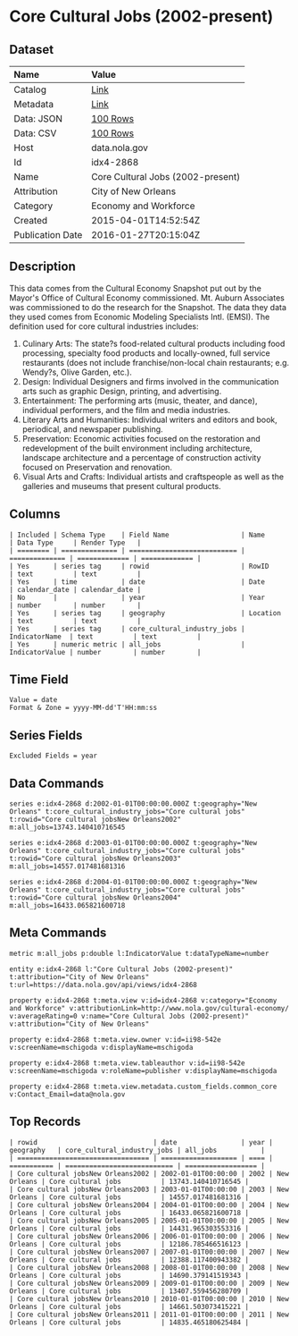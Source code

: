 # Core Cultural Jobs (2002-present)

## Dataset

| Name | Value |
| :--- | :---- |
| Catalog | [Link](https://catalog.data.gov/dataset/core-cultural-jobs-2002-present) |
| Metadata | [Link](https://data.nola.gov/api/views/idx4-2868) |
| Data: JSON | [100 Rows](https://data.nola.gov/api/views/idx4-2868/rows.json?max_rows=100) |
| Data: CSV | [100 Rows](https://data.nola.gov/api/views/idx4-2868/rows.csv?max_rows=100) |
| Host | data.nola.gov |
| Id | idx4-2868 |
| Name | Core Cultural Jobs (2002-present) |
| Attribution | City of New Orleans |
| Category | Economy and Workforce |
| Created | 2015-04-01T14:52:54Z |
| Publication Date | 2016-01-27T20:15:04Z |

## Description

This data comes from the Cultural Economy Snapshot put out by the Mayor's Office of Cultural Economy commissioned. Mt. Auburn Associates was commissioned to do the research for the Snapshot. The data they data they used comes from Economic Modeling Specialists Intl. (EMSI). The definition used for core cultural industries includes:
1) Culinary Arts: The state?s food-related cultural products including food processing, specialty food products and locally-owned, full service restaurants (does not include franchise/non-local chain restaurants; e.g. Wendy?s, Olive Garden, etc.).
2) Design: Individual Designers and firms involved in the communication arts such as graphic Design, printing, and advertising.
3) Entertainment: The performing arts (music, theater, and dance), individual performers, and the film and media industries.
4) Literary Arts and Humanities: Individual writers and editors and book, periodical, and newspaper publishing.
5) Preservation: Economic activities focused on the restoration and redevelopment of the built environment including architecture, landscape architecture and a percentage of construction activity focused on Preservation and renovation.
6) Visual Arts and Crafts: Individual artists and craftspeople as well as the galleries and museums that present cultural products.

## Columns

```ls
| Included | Schema Type    | Field Name                  | Name           | Data Type     | Render Type   |
| ======== | ============== | =========================== | ============== | ============= | ============= |
| Yes      | series tag     | rowid                       | RowID          | text          | text          |
| Yes      | time           | date                        | Date           | calendar_date | calendar_date |
| No       |                | year                        | Year           | number        | number        |
| Yes      | series tag     | geography                   | Location       | text          | text          |
| Yes      | series tag     | core_cultural_industry_jobs | IndicatorName  | text          | text          |
| Yes      | numeric metric | all_jobs                    | IndicatorValue | number        | number        |
```

## Time Field

```ls
Value = date
Format & Zone = yyyy-MM-dd'T'HH:mm:ss
```

## Series Fields

```ls
Excluded Fields = year
```

## Data Commands

```ls
series e:idx4-2868 d:2002-01-01T00:00:00.000Z t:geography="New Orleans" t:core_cultural_industry_jobs="Core cultural jobs" t:rowid="Core cultural jobsNew Orleans2002" m:all_jobs=13743.140410716545

series e:idx4-2868 d:2003-01-01T00:00:00.000Z t:geography="New Orleans" t:core_cultural_industry_jobs="Core cultural jobs" t:rowid="Core cultural jobsNew Orleans2003" m:all_jobs=14557.017481681316

series e:idx4-2868 d:2004-01-01T00:00:00.000Z t:geography="New Orleans" t:core_cultural_industry_jobs="Core cultural jobs" t:rowid="Core cultural jobsNew Orleans2004" m:all_jobs=16433.065821600718
```

## Meta Commands

```ls
metric m:all_jobs p:double l:IndicatorValue t:dataTypeName=number

entity e:idx4-2868 l:"Core Cultural Jobs (2002-present)" t:attribution="City of New Orleans" t:url=https://data.nola.gov/api/views/idx4-2868

property e:idx4-2868 t:meta.view v:id=idx4-2868 v:category="Economy and Workforce" v:attributionLink=http://www.nola.gov/cultural-economy/ v:averageRating=0 v:name="Core Cultural Jobs (2002-present)" v:attribution="City of New Orleans"

property e:idx4-2868 t:meta.view.owner v:id=ii98-542e v:screenName=mschigoda v:displayName=mschigoda

property e:idx4-2868 t:meta.view.tableauthor v:id=ii98-542e v:screenName=mschigoda v:roleName=publisher v:displayName=mschigoda

property e:idx4-2868 t:meta.view.metadata.custom_fields.common_core v:Contact_Email=data@nola.gov
```

## Top Records

```ls
| rowid                             | date                | year | geography   | core_cultural_industry_jobs | all_jobs           | 
| ================================= | =================== | ==== | =========== | =========================== | ================== | 
| Core cultural jobsNew Orleans2002 | 2002-01-01T00:00:00 | 2002 | New Orleans | Core cultural jobs          | 13743.140410716545 | 
| Core cultural jobsNew Orleans2003 | 2003-01-01T00:00:00 | 2003 | New Orleans | Core cultural jobs          | 14557.017481681316 | 
| Core cultural jobsNew Orleans2004 | 2004-01-01T00:00:00 | 2004 | New Orleans | Core cultural jobs          | 16433.065821600718 | 
| Core cultural jobsNew Orleans2005 | 2005-01-01T00:00:00 | 2005 | New Orleans | Core cultural jobs          | 14431.965303553316 | 
| Core cultural jobsNew Orleans2006 | 2006-01-01T00:00:00 | 2006 | New Orleans | Core cultural jobs          | 12186.785466516123 | 
| Core cultural jobsNew Orleans2007 | 2007-01-01T00:00:00 | 2007 | New Orleans | Core cultural jobs          | 12388.117400943382 | 
| Core cultural jobsNew Orleans2008 | 2008-01-01T00:00:00 | 2008 | New Orleans | Core cultural jobs          | 14690.379141519343 | 
| Core cultural jobsNew Orleans2009 | 2009-01-01T00:00:00 | 2009 | New Orleans | Core cultural jobs          | 13407.559456280709 | 
| Core cultural jobsNew Orleans2010 | 2010-01-01T00:00:00 | 2010 | New Orleans | Core cultural jobs          | 14661.503073415221 | 
| Core cultural jobsNew Orleans2011 | 2011-01-01T00:00:00 | 2011 | New Orleans | Core cultural jobs          | 14835.465180625484 | 
```